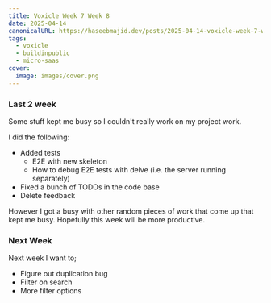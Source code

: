 ```yaml
---
title: Voxicle Week 7 Week 8
date: 2025-04-14
canonicalURL: https://haseebmajid.dev/posts/2025-04-14-voxicle-week-7-week-8
tags:
  - voxicle
  - buildinpublic
  - micro-saas
cover:
  image: images/cover.png
---
```


### Last 2 week

Some stuff kept me busy so I couldn't really work on my project work.

I did the following:

- Added tests
  - E2E with new skeleton
  - How to debug E2E tests with delve (i.e. the server running separately)
- Fixed a bunch of TODOs in the code base
- Delete feedback


However I got a busy with other random pieces of work that come up that kept me busy. Hopefully this week will be
more productive.

### Next Week

Next week I want to;

- Figure out duplication bug
- Filter on search
- More filter options


